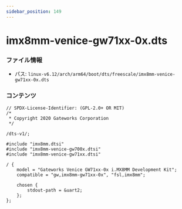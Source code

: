 ```yaml
---
sidebar_position: 149
---
```

# imx8mm-venice-gw71xx-0x.dts

### ファイル情報

- パス: `linux-v6.12/arch/arm64/boot/dts/freescale/imx8mm-venice-gw71xx-0x.dts`

### コンテンツ

```dts
// SPDX-License-Identifier: (GPL-2.0+ OR MIT)
/*
 * Copyright 2020 Gateworks Corporation
 */

/dts-v1/;

#include "imx8mm.dtsi"
#include "imx8mm-venice-gw700x.dtsi"
#include "imx8mm-venice-gw71xx.dtsi"

/ {
	model = "Gateworks Venice GW71xx-0x i.MX8MM Development Kit";
	compatible = "gw,imx8mm-gw71xx-0x", "fsl,imx8mm";

	chosen {
		stdout-path = &uart2;
	};
};

```
